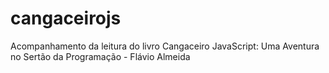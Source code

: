 # cangaceirojs
Acompanhamento da leitura do livro Cangaceiro JavaScript: Uma Aventura no Sertão da Programação - Flávio Almeida

